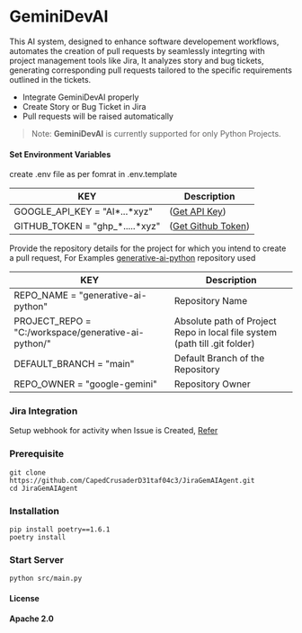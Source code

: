 # GeminiDevAI

This AI system, designed to enhance software developement workflows, automates the creation of pull requests by seamlessly integrting with project management tools like Jira, It analyzes story and bug tickets, generating corresponding pull requests tailored to the specific requirements outlined in the tickets.
- Integrate GeminiDevAI properly
- Create Story or Bug Ticket in Jira
- Pull requests will be raised automatically

> Note: **GeminiDevAI** is currently supported for only Python Projects.


#### Set Environment Variables
create .env file as per fomrat in .env.template

| KEY | Description |
|-----|-------------|
| GOOGLE_API_KEY = "AI*...*xyz" | ([Get API Key](https://makersuite.google.com/app/apikey)) |
| GITHUB_TOKEN = "ghp_*.....*xyz" | ([Get Github Token](https://docs.github.com/en/authentication/keeping-your-account-and-data-secure/managing-your-personal-access-tokens#creating-a-fine-grained-personal-access-token)) |


Provide the repository details for the project for which you intend to create a pull request, For Examples [generative-ai-python](https://github.com/google-gemini/generative-ai-python) repository used

| KEY | Description |
|-----|-------------|
| REPO_NAME = "generative-ai-python" | Repository Name |
| PROJECT_REPO = "C:/workspace/generative-ai-python/"| Absolute path of Project Repo in local file system (path till .git folder) |
| DEFAULT_BRANCH = "main"| Default Branch of the Repository |
| REPO_OWNER = "google-gemini" | Repository Owner |

### Jira Integration

Setup webhook for activity when Issue is Created,
[Refer](https://developer.atlassian.com/cloud/jira/service-desk/automation-webhooks/)

### Prerequisite
``` shell
git clone https://github.com/CapedCrusaderD31taf04c3/JiraGemAIAgent.git
cd JiraGemAIAgent
```

### Installation
``` shell
pip install poetry==1.6.1
poetry install
```

### Start Server
``` shell
python src/main.py
```

#### License
**Apache 2.0**